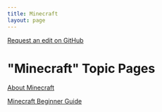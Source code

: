 ```yaml
---
title: Minecraft
layout: page
---
```


<a href="https://github.com/DiaWiki/DiaWiki.GitHub.io/edit/main/{{ page.path }}">Request an edit on GitHub</a>

<h1>"Minecraft" Topic Pages</h1>

[About Minecraft](/Minecraft/Minecraft-1.md)

[Minecraft Beginner Guide](/Minecraft/Minecraft-2.md)